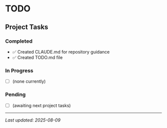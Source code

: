 # TODO

## Project Tasks

### Completed
- ✅ Created CLAUDE.md for repository guidance
- ✅ Created TODO.md file

### In Progress
- [ ] (none currently)

### Pending
- [ ] (awaiting next project tasks)

---
*Last updated: 2025-08-09*